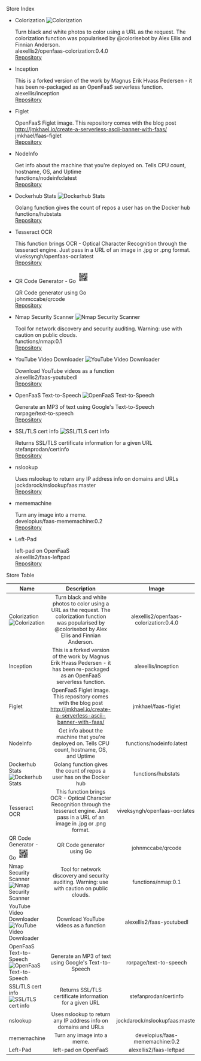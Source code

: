 Store Index


* Colorization <img src="https://pbs.twimg.com/profile_images/927538119901175814/4uhYwTyC_400x400.jpg" title="Colorization" height="32">

  Turn black and white photos to color using a URL as the request. The colorization function was popularised by @colorisebot by Alex Ellis and Finnian Anderson.<br/>
  alexellis2/openfaas-colorization:0.4.0<br/>
  [Repository](https://github.com/alexellis/repaint-the-past)

* Inception 

  This is a forked version of the work by Magnus Erik Hvass Pedersen - it has been re-packaged as an OpenFaaS serverless function.<br/>
  alexellis/inception<br/>
  [Repository](https://github.com/faas-and-furious/inception-function)

* Figlet 

  OpenFaaS Figlet image. This repository comes with the blog post http://jmkhael.io/create-a-serverless-ascii-banner-with-faas/<br/>
  jmkhael/faas-figlet<br/>
  [Repository](https://github.com/jmkhael/faas-figlet)

* NodeInfo 

  Get info about the machine that you're deployed on. Tells CPU count, hostname, OS, and Uptime<br/>
  functions/nodeinfo:latest<br/>
  [Repository](https://github.com/openfaas/faas/tree/master/sample-functions/NodeInfo)

* Dockerhub Stats <img src="https://raw.githubusercontent.com/docker-library/docs/b449be7df57e9ed9086bb5821bfb5d6cdc5d67a4/docker-dev/logo.png" title="Dockerhub Stats" height="32">

  Golang function gives the count of repos a user has on the Docker hub<br/>
  functions/hubstats<br/>
  [Repository](https://github.com/openfaas/faas)

* Tesseract OCR 

  This function brings OCR - Optical Character Recognition through the tesseract engine. Just pass in a URL of an image in .jpg or .png format.<br/>
  viveksyngh/openfaas-ocr:latest<br/>
  [Repository](https://github.com/viveksyngh/openfaas-ocr)

* QR Code Generator - Go <img src="https://raw.githubusercontent.com/faas-and-furious/qrcode/master/images/qrcode.png" title="QR Code Generator - Go" height="32">

  QR Code generator using Go<br/>
  johnmccabe/qrcode<br/>
  [Repository](https://github.com/faas-and-furious/qrcode)

* Nmap Security Scanner <img src="https://nmap.org/images/nmap-logo-256x256.png" title="Nmap Security Scanner" height="32">

  Tool for network discovery and security auditing. Warning: use with caution on public clouds.<br/>
  functions/nmap:0.1<br/>
  [Repository](https://github.com/openfaas/faas/tree/master/sample-functions/Nmap)

* YouTube Video Downloader <img src="https://www.youtube.com/yt/about/media/images/brand-resources/icons/YouTube_icon_full-color.svg" title="YouTube Video Downloader" height="32">

  Download YouTube videos as a function<br/>
  alexellis2/faas-youtubedl<br/>
  [Repository](https://github.com/faas-and-furious/youtube-dl)

* OpenFaaS Text-to-Speech <img src="https://ssl.gstatic.com/translate/community/backgrounds/globe.png" title="OpenFaaS Text-to-Speech" height="32">

  Generate an MP3 of text using Google's Text-to-Speech<br/>
  rorpage/text-to-speech<br/>
  [Repository](https://github.com/rorpage/openfaas-text-to-speech)

* SSL/TLS cert info <img src="https://raw.githubusercontent.com/stefanprodan/openfaas-certinfo/master/logo.png" title="SSL/TLS cert info" height="32">

  Returns SSL/TLS certificate information for a given URL<br/>
  stefanprodan/certinfo<br/>
  [Repository](https://github.com/stefanprodan/openfaas-certinfo)

* nslookup 

  Uses nslookup to return any IP address info on domains and URLs<br/>
  jockdarock/nslookupfaas:master<br/>
  [Repository](https://github.com/jockdarock/nslookup_faas)

* mememachine 

  Turn any image into a meme.<br/>
  developius/faas-mememachine:0.2<br/>
  [Repository](https://github.com/developius/openfaas-mememachine)

* Left-Pad 

  left-pad on OpenFaaS<br/>
  alexellis2/faas-leftpad<br/>
  [Repository](https://github.com/faas-and-furious/faas-leftpad)


Store Table

| Name | Description | Image | Repository |
| --- |:---:|:---:| ---:|
| Colorization <img src="https://pbs.twimg.com/profile_images/927538119901175814/4uhYwTyC_400x400.jpg" title="Colorization" height="32"> | Turn black and white photos to color using a URL as the request. The colorization function was popularised by @colorisebot by Alex Ellis and Finnian Anderson. | alexellis2/openfaas-colorization:0.4.0 | [Repository](https://github.com/alexellis/repaint-the-past) |
| Inception  | This is a forked version of the work by Magnus Erik Hvass Pedersen - it has been re-packaged as an OpenFaaS serverless function. | alexellis/inception | [Repository](https://github.com/faas-and-furious/inception-function) |
| Figlet  | OpenFaaS Figlet image. This repository comes with the blog post http://jmkhael.io/create-a-serverless-ascii-banner-with-faas/ | jmkhael/faas-figlet | [Repository](https://github.com/jmkhael/faas-figlet) |
| NodeInfo  | Get info about the machine that you're deployed on. Tells CPU count, hostname, OS, and Uptime | functions/nodeinfo:latest | [Repository](https://github.com/openfaas/faas/tree/master/sample-functions/NodeInfo) |
| Dockerhub Stats <img src="https://raw.githubusercontent.com/docker-library/docs/b449be7df57e9ed9086bb5821bfb5d6cdc5d67a4/docker-dev/logo.png" title="Dockerhub Stats" height="32"> | Golang function gives the count of repos a user has on the Docker hub | functions/hubstats | [Repository](https://github.com/openfaas/faas) |
| Tesseract OCR  | This function brings OCR - Optical Character Recognition through the tesseract engine. Just pass in a URL of an image in .jpg or .png format. | viveksyngh/openfaas-ocr:latest | [Repository](https://github.com/viveksyngh/openfaas-ocr) |
| QR Code Generator - Go <img src="https://raw.githubusercontent.com/faas-and-furious/qrcode/master/images/qrcode.png" title="QR Code Generator - Go" height="32"> | QR Code generator using Go | johnmccabe/qrcode | [Repository](https://github.com/faas-and-furious/qrcode) |
| Nmap Security Scanner <img src="https://nmap.org/images/nmap-logo-256x256.png" title="Nmap Security Scanner" height="32"> | Tool for network discovery and security auditing. Warning: use with caution on public clouds. | functions/nmap:0.1 | [Repository](https://github.com/openfaas/faas/tree/master/sample-functions/Nmap) |
| YouTube Video Downloader <img src="https://www.youtube.com/yt/about/media/images/brand-resources/icons/YouTube_icon_full-color.svg" title="YouTube Video Downloader" height="32"> | Download YouTube videos as a function | alexellis2/faas-youtubedl | [Repository](https://github.com/faas-and-furious/youtube-dl) |
| OpenFaaS Text-to-Speech <img src="https://ssl.gstatic.com/translate/community/backgrounds/globe.png" title="OpenFaaS Text-to-Speech" height="32"> | Generate an MP3 of text using Google's Text-to-Speech | rorpage/text-to-speech | [Repository](https://github.com/rorpage/openfaas-text-to-speech) |
| SSL/TLS cert info <img src="https://raw.githubusercontent.com/stefanprodan/openfaas-certinfo/master/logo.png" title="SSL/TLS cert info" height="32"> | Returns SSL/TLS certificate information for a given URL | stefanprodan/certinfo | [Repository](https://github.com/stefanprodan/openfaas-certinfo) |
| nslookup  | Uses nslookup to return any IP address info on domains and URLs | jockdarock/nslookupfaas:master | [Repository](https://github.com/jockdarock/nslookup_faas) |
| mememachine  | Turn any image into a meme. | developius/faas-mememachine:0.2 | [Repository](https://github.com/developius/openfaas-mememachine) |
| Left-Pad  | left-pad on OpenFaaS | alexellis2/faas-leftpad | [Repository](https://github.com/faas-and-furious/faas-leftpad) |


